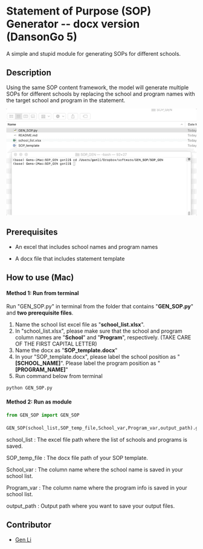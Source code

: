 # Statement of Purpose (SOP) Generator -- docx version (DansonGo 5)

A simple and stupid module for generating SOPs for different schools.



## Description

Using the same SOP content framework, the model will generate multiple SOPs for different schools by replacing the school and program names with the target school and program in the statement.

![Alt Text](https://github.com/gen-li/SOP_GEN/blob/master/sop_gen1.gif)



## Prerequisites

* An excel that includes school names and program names

* A docx file that includes statement template



## How to use (Mac)

#### Method 1: Run from terminal

Run "GEN_SOP.py" in terminal from the folder that contains "**GEN_SOP.py**" and **two prerequisite files**.

1. Name the school list excel file as "**school_list.xlsx**". 
2. In "school_list.xlsx", please make sure that the school and program column names are "**School**" and "**Program**", respectively. (TAKE CARE OF THE FIRST CAPITAL LETTER)
3. Name the docx as "**SOP_template.docx**"
4. In your "SOP_template.docx", please label the school position as "**[SCHOOL_NAME]**". Please label the program position as "**[PROGRAM_NAME]**" 
5. Run command below from terminal

```python
python GEN_SOP.py
```





#### Method 2: Run as module

```python
from GEN_SOP import GEN_SOP

GEN_SOP(school_list,SOP_temp_file,School_var,Program_var,output_path).gen_sop()
```

school_list : The excel file path where the list of schools and programs is saved.

SOP_temp_file : The docx file path of your SOP template.

School_var : The column name where the school name is saved in your school list.

Program_var : The column name where the program info is saved in your school list.

output_path : Output path where you want to save your output files.





## Contributor

* [Gen Li](https://www.gen-li.com)